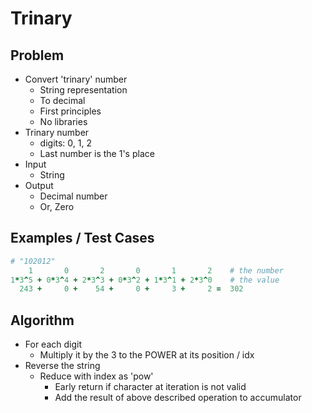 # Trinary

## Problem

- Convert 'trinary' number
  - String representation
  - To decimal
  - First principles
  - No libraries
- Trinary number
  - digits: 0, 1, 2
  - Last number is the 1's place
- Input
  - String
- Output
  - Decimal number
  - Or, Zero

## Examples / Test Cases
```ruby
# "102012"
    1       0       2       0       1       2    # the number
1*3^5 + 0*3^4 + 2*3^3 + 0*3^2 + 1*3^1 + 2*3^0    # the value
  243 +     0 +    54 +     0 +     3 +     2 =  302
```

## Algorithm

- For each digit
  - Multiply it by the 3 to the POWER at its position / idx
- Reverse the string
  - Reduce with index as 'pow'
    - Early return if character at iteration is not valid
    - Add the result of above described operation to accumulator